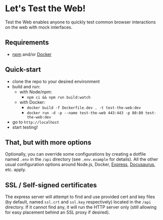 # Let's Test the Web!

Test the Web enables anyone to quickly test common browser interactions on the web with mock interfaces.

## Requirements

- [npm](https://www.npmjs.com/) and/or [Docker](https://www.docker.com/)

## Quick-start

- clone the repo to your desired environment
- build and run:
  - with Node/npm:
    - `npm ci && npm run build:watch`
  - with Docker:
    - `docker build -f Dockerfile.dev . -t test-the-web:dev`
    - `docker run -d -p --name test-the-web 443:443 -p 80:80 test-the-web:dev`
- go to `http://localhost`
- start testing!

## That, but with more options

Optionally, you can override some configurations by creating a dotfile named `.env` in the `/api` directory (see `.env.example` for details). All the other usual configuration options around Node.js, Docker, [Express](https://expressjs.com/), [Docusaurus](https://docusaurus.io/), etc. apply.

## SSL / Self-signed certificates

The express server will attempt to find and use provided cert and key files (by default, named `ssl.crt` and `ssl.key` respectively) located in the `/api` directory. If it cannot find any, it will run the HTTP server only (still allowing for easy placement behind an SSL proxy if desired).
